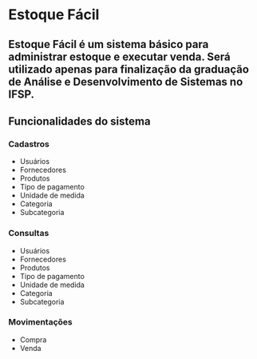 # Estoque Fácil
## Estoque Fácil é um sistema básico para administrar estoque e executar venda. Será utilizado apenas para finalização da graduação de Análise e Desenvolvimento de Sistemas no IFSP.
## Funcionalidades do sistema
### Cadastros
- Usuários
- Fornecedores
- Produtos
- Tipo de pagamento
- Unidade de medida
- Categoria
- Subcategoria
### Consultas
- Usuários
- Fornecedores
- Produtos
- Tipo de pagamento
- Unidade de medida
- Categoria
- Subcategoria
### Movimentações
- Compra
- Venda
